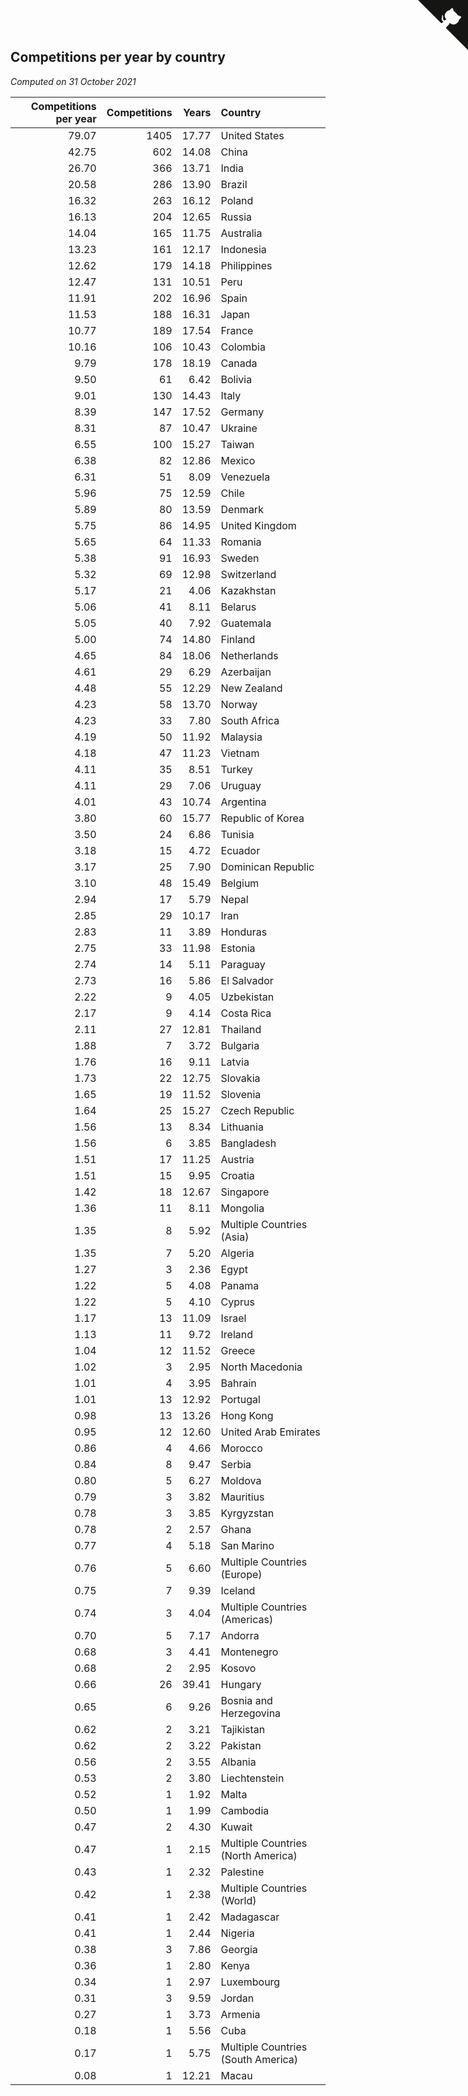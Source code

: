 ## Competitions per year by country

*Computed on 31 October 2021*

| Competitions per year | Competitions | Years | Country |
| ---: | ---: | ---: | :--- |
| 79.07 | 1405 | 17.77 | United States |
| 42.75 | 602 | 14.08 | China |
| 26.70 | 366 | 13.71 | India |
| 20.58 | 286 | 13.90 | Brazil |
| 16.32 | 263 | 16.12 | Poland |
| 16.13 | 204 | 12.65 | Russia |
| 14.04 | 165 | 11.75 | Australia |
| 13.23 | 161 | 12.17 | Indonesia |
| 12.62 | 179 | 14.18 | Philippines |
| 12.47 | 131 | 10.51 | Peru |
| 11.91 | 202 | 16.96 | Spain |
| 11.53 | 188 | 16.31 | Japan |
| 10.77 | 189 | 17.54 | France |
| 10.16 | 106 | 10.43 | Colombia |
| 9.79 | 178 | 18.19 | Canada |
| 9.50 | 61 | 6.42 | Bolivia |
| 9.01 | 130 | 14.43 | Italy |
| 8.39 | 147 | 17.52 | Germany |
| 8.31 | 87 | 10.47 | Ukraine |
| 6.55 | 100 | 15.27 | Taiwan |
| 6.38 | 82 | 12.86 | Mexico |
| 6.31 | 51 | 8.09 | Venezuela |
| 5.96 | 75 | 12.59 | Chile |
| 5.89 | 80 | 13.59 | Denmark |
| 5.75 | 86 | 14.95 | United Kingdom |
| 5.65 | 64 | 11.33 | Romania |
| 5.38 | 91 | 16.93 | Sweden |
| 5.32 | 69 | 12.98 | Switzerland |
| 5.17 | 21 | 4.06 | Kazakhstan |
| 5.06 | 41 | 8.11 | Belarus |
| 5.05 | 40 | 7.92 | Guatemala |
| 5.00 | 74 | 14.80 | Finland |
| 4.65 | 84 | 18.06 | Netherlands |
| 4.61 | 29 | 6.29 | Azerbaijan |
| 4.48 | 55 | 12.29 | New Zealand |
| 4.23 | 58 | 13.70 | Norway |
| 4.23 | 33 | 7.80 | South Africa |
| 4.19 | 50 | 11.92 | Malaysia |
| 4.18 | 47 | 11.23 | Vietnam |
| 4.11 | 35 | 8.51 | Turkey |
| 4.11 | 29 | 7.06 | Uruguay |
| 4.01 | 43 | 10.74 | Argentina |
| 3.80 | 60 | 15.77 | Republic of Korea |
| 3.50 | 24 | 6.86 | Tunisia |
| 3.18 | 15 | 4.72 | Ecuador |
| 3.17 | 25 | 7.90 | Dominican Republic |
| 3.10 | 48 | 15.49 | Belgium |
| 2.94 | 17 | 5.79 | Nepal |
| 2.85 | 29 | 10.17 | Iran |
| 2.83 | 11 | 3.89 | Honduras |
| 2.75 | 33 | 11.98 | Estonia |
| 2.74 | 14 | 5.11 | Paraguay |
| 2.73 | 16 | 5.86 | El Salvador |
| 2.22 | 9 | 4.05 | Uzbekistan |
| 2.17 | 9 | 4.14 | Costa Rica |
| 2.11 | 27 | 12.81 | Thailand |
| 1.88 | 7 | 3.72 | Bulgaria |
| 1.76 | 16 | 9.11 | Latvia |
| 1.73 | 22 | 12.75 | Slovakia |
| 1.65 | 19 | 11.52 | Slovenia |
| 1.64 | 25 | 15.27 | Czech Republic |
| 1.56 | 13 | 8.34 | Lithuania |
| 1.56 | 6 | 3.85 | Bangladesh |
| 1.51 | 17 | 11.25 | Austria |
| 1.51 | 15 | 9.95 | Croatia |
| 1.42 | 18 | 12.67 | Singapore |
| 1.36 | 11 | 8.11 | Mongolia |
| 1.35 | 8 | 5.92 | Multiple Countries (Asia) |
| 1.35 | 7 | 5.20 | Algeria |
| 1.27 | 3 | 2.36 | Egypt |
| 1.22 | 5 | 4.08 | Panama |
| 1.22 | 5 | 4.10 | Cyprus |
| 1.17 | 13 | 11.09 | Israel |
| 1.13 | 11 | 9.72 | Ireland |
| 1.04 | 12 | 11.52 | Greece |
| 1.02 | 3 | 2.95 | North Macedonia |
| 1.01 | 4 | 3.95 | Bahrain |
| 1.01 | 13 | 12.92 | Portugal |
| 0.98 | 13 | 13.26 | Hong Kong |
| 0.95 | 12 | 12.60 | United Arab Emirates |
| 0.86 | 4 | 4.66 | Morocco |
| 0.84 | 8 | 9.47 | Serbia |
| 0.80 | 5 | 6.27 | Moldova |
| 0.79 | 3 | 3.82 | Mauritius |
| 0.78 | 3 | 3.85 | Kyrgyzstan |
| 0.78 | 2 | 2.57 | Ghana |
| 0.77 | 4 | 5.18 | San Marino |
| 0.76 | 5 | 6.60 | Multiple Countries (Europe) |
| 0.75 | 7 | 9.39 | Iceland |
| 0.74 | 3 | 4.04 | Multiple Countries (Americas) |
| 0.70 | 5 | 7.17 | Andorra |
| 0.68 | 3 | 4.41 | Montenegro |
| 0.68 | 2 | 2.95 | Kosovo |
| 0.66 | 26 | 39.41 | Hungary |
| 0.65 | 6 | 9.26 | Bosnia and Herzegovina |
| 0.62 | 2 | 3.21 | Tajikistan |
| 0.62 | 2 | 3.22 | Pakistan |
| 0.56 | 2 | 3.55 | Albania |
| 0.53 | 2 | 3.80 | Liechtenstein |
| 0.52 | 1 | 1.92 | Malta |
| 0.50 | 1 | 1.99 | Cambodia |
| 0.47 | 2 | 4.30 | Kuwait |
| 0.47 | 1 | 2.15 | Multiple Countries (North America) |
| 0.43 | 1 | 2.32 | Palestine |
| 0.42 | 1 | 2.38 | Multiple Countries (World) |
| 0.41 | 1 | 2.42 | Madagascar |
| 0.41 | 1 | 2.44 | Nigeria |
| 0.38 | 3 | 7.86 | Georgia |
| 0.36 | 1 | 2.80 | Kenya |
| 0.34 | 1 | 2.97 | Luxembourg |
| 0.31 | 3 | 9.59 | Jordan |
| 0.27 | 1 | 3.73 | Armenia |
| 0.18 | 1 | 5.56 | Cuba |
| 0.17 | 1 | 5.75 | Multiple Countries (South America) |
| 0.08 | 1 | 12.21 | Macau |


<a href="https://github.com/jonatanklosko/wca_statistics" class="github-corner" aria-label="View source on Github"><svg width="80" height="80" viewBox="0 0 250 250" style="fill:#151513; color:#fff; position: absolute; top: 0; border: 0; right: 0;" aria-hidden="true"><path d="M0,0 L115,115 L130,115 L142,142 L250,250 L250,0 Z"></path><path d="M128.3,109.0 C113.8,99.7 119.0,89.6 119.0,89.6 C122.0,82.7 120.5,78.6 120.5,78.6 C119.2,72.0 123.4,76.3 123.4,76.3 C127.3,80.9 125.5,87.3 125.5,87.3 C122.9,97.6 130.6,101.9 134.4,103.2" fill="currentColor" style="transform-origin: 130px 106px;" class="octo-arm"></path><path d="M115.0,115.0 C114.9,115.1 118.7,116.5 119.8,115.4 L133.7,101.6 C136.9,99.2 139.9,98.4 142.2,98.6 C133.8,88.0 127.5,74.4 143.8,58.0 C148.5,53.4 154.0,51.2 159.7,51.0 C160.3,49.4 163.2,43.6 171.4,40.1 C171.4,40.1 176.1,42.5 178.8,56.2 C183.1,58.6 187.2,61.8 190.9,65.4 C194.5,69.0 197.7,73.2 200.1,77.6 C213.8,80.2 216.3,84.9 216.3,84.9 C212.7,93.1 206.9,96.0 205.4,96.6 C205.1,102.4 203.0,107.8 198.3,112.5 C181.9,128.9 168.3,122.5 157.7,114.1 C157.9,116.9 156.7,120.9 152.7,124.9 L141.0,136.5 C139.8,137.7 141.6,141.9 141.8,141.8 Z" fill="currentColor" class="octo-body"></path></svg></a><style>.github-corner:hover .octo-arm{animation:octocat-wave 560ms ease-in-out}@keyframes octocat-wave{0%,100%{transform:rotate(0)}20%,60%{transform:rotate(-25deg)}40%,80%{transform:rotate(10deg)}}@media (max-width:500px){.github-corner:hover .octo-arm{animation:none}.github-corner .octo-arm{animation:octocat-wave 560ms ease-in-out}}</style>
